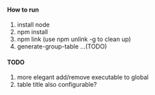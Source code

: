 #### How to run
1. install node
2. npm install
3. npm link (use npm unlink -g to clean up)
4. generate-group-table ...(TODO)


#### TODO
1. more elegant add/remove executable to global
2. table title also configurable?

